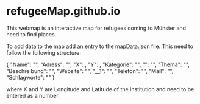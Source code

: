 # refugeeMap.github.io
This webmap is an interactive map for refugees coming to Münster and need to find places.

To add data to the map add an entry to the mapData.json file. This need to follow the following structure:

{
    "Name": "",
    "Adress": "",
    "X": ,
    "Y": ,
    "Kategorie": "",
    "": "",
    "Thema": "",
    "Beschreibung": "",
    "Website": "",
    "__1": "",
    "Telefon": "",
    "Mail": "",
    "Schlagworte": ""
  }
  
  where X and Y are Longitude and Latitude of the Institution and need to be entered as a number.
